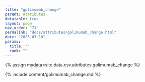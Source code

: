```yaml
---
title: "golimumab_change"
parent: Attributes
datatable: true
layout: page
nav_order: "71"
permalink: "docs/attributes/golimumab_change.html"
date: "2025-03-18"
params:
  title: ""
  rank: ""
---
```

{% assign mydata=site.data.csv.attributes.golimumab_change %} 

{% include content/golimumab_change.md %}
